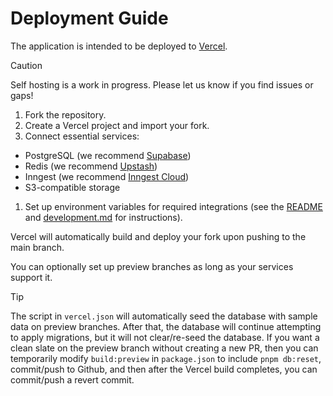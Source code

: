 # Deployment Guide

The application is intended to be deployed to [Vercel](https://vercel.com).

> [!CAUTION]
> Self hosting is a work in progress. Please let us know if you find issues or gaps!

1. Fork the repository.
1. Create a Vercel project and import your fork.
1. Connect essential services:

- PostgreSQL (we recommend [Supabase](https://supabase.com))
- Redis (we recommend [Upstash](https://upstash.com))
- Inngest (we recommend [Inngest Cloud](https://www.inngest.com/cloud))
- S3-compatible storage

1. Set up environment variables for required integrations (see the [README](README.md#quick-start) and [development.md](development.md#optional-integrations) for instructions).

Vercel will automatically build and deploy your fork upon pushing to the main branch.

You can optionally set up preview branches as long as your services support it.

> [!TIP]
> The script in `vercel.json` will automatically seed the database with sample data on preview branches. After that, the database will continue attempting to apply migrations, but it will not clear/re-seed the database. If you want a clean slate on the preview branch without creating a new PR, then you can temporarily modify `build:preview` in `package.json` to include `pnpm db:reset`, commit/push to Github, and then after the Vercel build completes, you can commit/push a revert commit.
